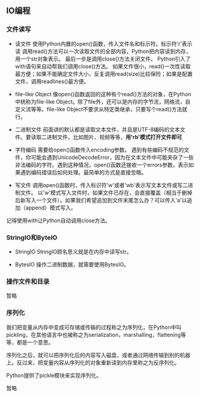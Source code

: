 ## IO编程

### 文件读写
- 读文件
使用Python内置的open()函数，传入文件名和标示符。标示符'r'表示读
调用read()方法可以一次读取文件的全部内容，Python把内容读到内存，用一个str对象表示。
最后一步是调用close()方法关闭文件。
Python引入了with语句来自动帮我们调用close()方法。
如果文件很小，read()一次性读取最方便；如果不能确定文件大小，反复调用read(size)比较保险；如果是配置文件，调用readlines()最方便。

- file-like Object
像open()函数返回的这种有个read()方法的对象，在Python中统称为file-like Object。除了file外，还可以是内存的字节流，网络流，自定义流等等。file-like Object不要求从特定类继承，只要写个read()方法就行。

- 二进制文件
前面讲的默认都是读取文本文件，并且是UTF-8编码的文本文件。要读取二进制文件，比如图片、视频等等，**用'rb'模式打开文件即可**

- 字符编码
需要给open()函数传入encoding参数。
遇到有些编码不规范的文件，你可能会遇到UnicodeDecodeError，因为在文本文件中可能夹杂了一些非法编码的字符。遇到这种情况，open()函数还接收一个errors参数，表示如果遇到编码错误后如何处理。最简单的方式是直接忽略。

- 写文件
调用open()函数时，传入标识符'w'或者'wb'表示写文本文件或写二进制文件。
以'w'模式写入文件时，如果文件已存在，会直接覆盖（相当于删掉后新写入一个文件）。如果我们希望追加到文件末尾怎么办？可以传入'a'以追加（append）模式写入。

记得使用with让Python自动调用close方法。


### StringIO和ByteIO
- StringIO
StringIO顾名思义就是在内存中读写str。

- BytesIO
操作二进制数据，就需要使用BytesIO。

### 操作文件和目录
暂略

### 序列化
我们把变量从内存中变成可存储或传输的过程称之为序列化，在Python中叫pickling，在其他语言中也被称之为serialization，marshalling，flattening等等，都是一个意思。

序列化之后，就可以把序列化后的内容写入磁盘，或者通过网络传输到别的机器上。反过来，把变量内容从序列化的对象重新读到内存里称之为反序列化。

Python提供了pickle模块来实现序列化。


暂略